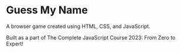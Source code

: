 # Guess My Name
A browser game created using HTML, CSS, and JavaScript. 

Built as a part of The Complete JavaScript Course 2023: From Zero to Expert!
